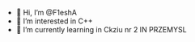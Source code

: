 - 👋 Hi, I’m @F1eshA
- 👀 I’m interested in C++
- 🌱 I’m currently learning in Ckziu nr 2 IN PRZEMYSL

<!---
F1eshA/F1eshA is a ✨ special ✨ repository because its `README.md` (this file) appears on your GitHub profile.
You can click the Preview link to take a look at your changes.
--->

